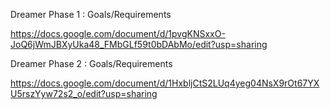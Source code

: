Dreamer Phase 1 : Goals/Requirements

https://docs.google.com/document/d/1pvgKNSxxO-JoQ6jWmJBXyUka48_FMbGLf59t0bDAbMo/edit?usp=sharing

Dreamer Phase 2 : Goals/Requirements

https://docs.google.com/document/d/1HxbljCtS2LUq4yeg04NsX9rOt67YXU5rszYyw72s2_o/edit?usp=sharing
